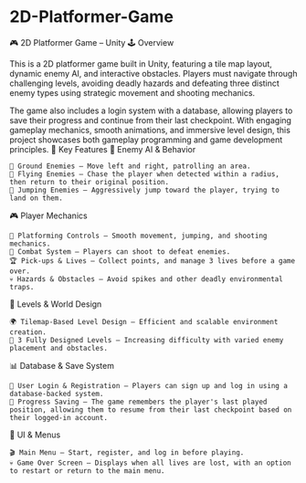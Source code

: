 # 2D-Platformer-Game
🎮 2D Platformer Game – Unity
🕹️ Overview

This is a 2D platformer game built in Unity, featuring a tile map layout, dynamic enemy AI, and interactive obstacles. Players must navigate through challenging levels, avoiding deadly hazards and defeating three distinct enemy types using strategic movement and shooting mechanics.

The game also includes a login system with a database, allowing players to save their progress and continue from their last checkpoint. With engaging gameplay mechanics, smooth animations, and immersive level design, this project showcases both gameplay programming and game development principles.
🎯 Key Features
👾 Enemy AI & Behavior

    🦀 Ground Enemies – Move left and right, patrolling an area.
    🦅 Flying Enemies – Chase the player when detected within a radius, then return to their original position.
    🐸 Jumping Enemies – Aggressively jump toward the player, trying to land on them.

🎮 Player Mechanics

    🏃 Platforming Controls – Smooth movement, jumping, and shooting mechanics.
    🔫 Combat System – Players can shoot to defeat enemies.
    🏆 Pick-ups & Lives – Collect points, and manage 3 lives before a game over.
    💀 Hazards & Obstacles – Avoid spikes and other deadly environmental traps.

📌 Levels & World Design

    🌍 Tilemap-Based Level Design – Efficient and scalable environment creation.
    📜 3 Fully Designed Levels – Increasing difficulty with varied enemy placement and obstacles.

📊 Database & Save System

    🔑 User Login & Registration – Players can sign up and log in using a database-backed system.
    💾 Progress Saving – The game remembers the player's last played position, allowing them to resume from their last checkpoint based on their logged-in account.

📜 UI & Menus

    🎬 Main Menu – Start, register, and log in before playing.
    💀 Game Over Screen – Displays when all lives are lost, with an option to restart or return to the main menu.
